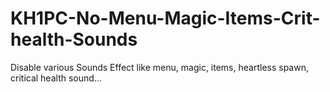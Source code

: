 # KH1PC-No-Menu-Magic-Items-Crit-health-Sounds

Disable various Sounds Effect like menu, magic, items, heartless spawn, critical health sound...